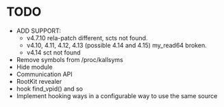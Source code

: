# TODO
- ADD SUPPORT:
	- v4.7.10 rela-patch different, scts not found.
	- v4.10, 4.11, 4.12, 4.13 (possible 4.14 and 4.15) my_read64 broken.
	- v4.14 sct not found
- Remove symbols from /proc/kallsyms
- Hide module
- Communication API
- RootKit revealer
- hook find_vpid() and so
- Implement hooking ways in a configurable way to use the same source
